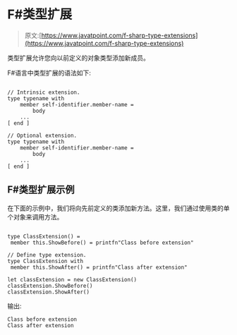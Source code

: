 # F#类型扩展

> 原文:[https://www.javatpoint.com/f-sharp-type-extensions](https://www.javatpoint.com/f-sharp-type-extensions)

类型扩展允许您向以前定义的对象类型添加新成员。

F#语言中类型扩展的语法如下:

```

// Intrinsic extension.
type typename with
    member self-identifier.member-name =
        body
    ...
[ end ]

// Optional extension.
type typename with
    member self-identifier.member-name =
        body
    ...
[ end ]

```

## F#类型扩展示例

在下面的示例中，我们将向先前定义的类添加新方法。这里，我们通过使用类的单个对象来调用方法。

```

type ClassExtension() =
 member this.ShowBefore() = printfn"Class before extension"

// Define type extension.
type ClassExtension with
 member this.ShowAfter() = printfn"Class after extension"

let classExtension = new ClassExtension()
classExtension.ShowBefore()
classExtension.ShowAfter()

```

输出:

```
Class before extension
Class after extension

```